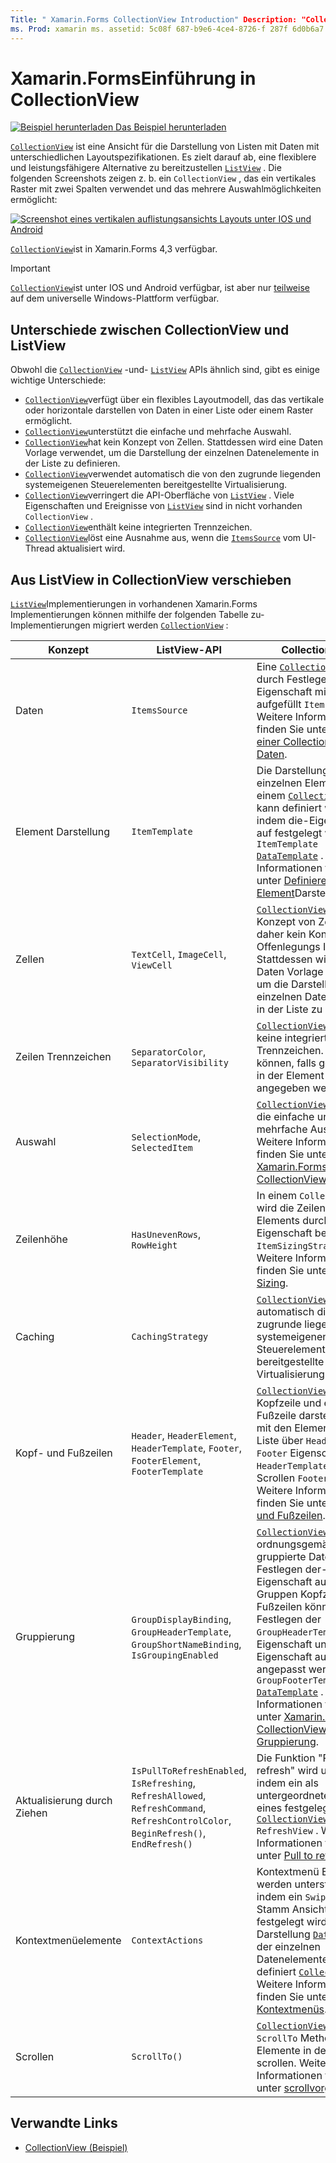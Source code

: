 ```yaml
---
Title: " Xamarin.Forms CollectionView Introduction" Description: "CollectionView ist eine flexible und leistungsfähige Ansicht für die Darstellung von Listen mit Daten mit unterschiedlichen layoutspezifikationen."
ms. Prod: xamarin ms. assetid: 5c08f 687-b9e6-4ce4-8726-f 287f 6d0b6a7 ms. Technology: xamarin-Forms Author: davidbritch ms. Author: dabritch ms. Date: 12/11/2019 NO-LOC: [ Xamarin.Forms , Xamarin.Essentials ]
---
```


# <a name="xamarinforms-collectionview-introduction"></a>Xamarin.FormsEinführung in CollectionView

[![Beispiel herunterladen](~/media/shared/download.png) Das Beispiel herunterladen](https://docs.microsoft.com/samples/xamarin/xamarin-forms-samples/userinterface-collectionviewdemos/)

[`CollectionView`](xref:Xamarin.Forms.CollectionView) ist eine Ansicht für die Darstellung von Listen mit Daten mit unterschiedlichen Layoutspezifikationen. Es zielt darauf ab, eine flexiblere und leistungsfähigere Alternative zu bereitzustellen [`ListView`](xref:Xamarin.Forms.ListView) . Die folgenden Screenshots zeigen z. b. ein `CollectionView` , das ein vertikales Raster mit zwei Spalten verwendet und das mehrere Auswahlmöglichkeiten ermöglicht:

[![Screenshot eines vertikalen auflistungsansichts Layouts unter IOS und Android](introduction-images/verticalgrid-multipleselection.png "CollectionView vertikal Raster Layout mit Mehrfachauswahl")](introduction-images/verticalgrid-multipleselection-large.png#lightbox "CollectionView vertikal Raster Layout mit Mehrfachauswahl")

[`CollectionView`](xref:Xamarin.Forms.CollectionView)ist in Xamarin.Forms 4,3 verfügbar.

> [!IMPORTANT]
> [`CollectionView`](xref:Xamarin.Forms.CollectionView)ist unter IOS und Android verfügbar, ist aber nur [teilweise](https://gist.github.com/hartez/7d0edd4182dbc7de65cebc6c67f72e14) auf dem universelle Windows-Plattform verfügbar.

## <a name="collectionview-and-listview-differences"></a>Unterschiede zwischen CollectionView und ListView

Obwohl die [`CollectionView`](xref:Xamarin.Forms.CollectionView) -und- [`ListView`](xref:Xamarin.Forms.ListView) APIs ähnlich sind, gibt es einige wichtige Unterschiede:

- [`CollectionView`](xref:Xamarin.Forms.CollectionView)verfügt über ein flexibles Layoutmodell, das das vertikale oder horizontale darstellen von Daten in einer Liste oder einem Raster ermöglicht.
- [`CollectionView`](xref:Xamarin.Forms.CollectionView)unterstützt die einfache und mehrfache Auswahl.
- [`CollectionView`](xref:Xamarin.Forms.CollectionView)hat kein Konzept von Zellen. Stattdessen wird eine Daten Vorlage verwendet, um die Darstellung der einzelnen Datenelemente in der Liste zu definieren.
- [`CollectionView`](xref:Xamarin.Forms.CollectionView)verwendet automatisch die von den zugrunde liegenden systemeigenen Steuerelementen bereitgestellte Virtualisierung.
- [`CollectionView`](xref:Xamarin.Forms.CollectionView)verringert die API-Oberfläche von [`ListView`](xref:Xamarin.Forms.ListView) . Viele Eigenschaften und Ereignisse von [`ListView`](xref:Xamarin.Forms.ListView) sind in nicht vorhanden `CollectionView` .
- [`CollectionView`](xref:Xamarin.Forms.CollectionView)enthält keine integrierten Trennzeichen.
- [`CollectionView`](xref:Xamarin.Forms.CollectionView)löst eine Ausnahme aus, wenn die [`ItemsSource`](xref:Xamarin.Forms.ItemsView.ItemsSource) vom UI-Thread aktualisiert wird.

## <a name="move-from-listview-to-collectionview"></a>Aus ListView in CollectionView verschieben

[`ListView`](xref:Xamarin.Forms.ListView)Implementierungen in vorhandenen Xamarin.Forms Implementierungen können mithilfe der folgenden Tabelle zu-Implementierungen migriert werden [`CollectionView`](xref:Xamarin.Forms.CollectionView) :

| Konzept | ListView-API | CollectionView |
|---|---|---|
| Daten | `ItemsSource` | Eine [`CollectionView`](xref:Xamarin.Forms.CollectionView) wird durch Festlegen der-Eigenschaft mit Daten aufgefüllt `ItemsSource` . Weitere Informationen finden Sie unter Auffüllen [einer CollectionView mit Daten](populate-data.md#populate-a-collectionview-with-data). |
| Element Darstellung | `ItemTemplate` | Die Darstellung der einzelnen Elemente in einem [`CollectionView`](xref:Xamarin.Forms.CollectionView) kann definiert werden, indem die-Eigenschaft auf festgelegt wird `ItemTemplate` [`DataTemplate`](xref:Xamarin.Forms.DataTemplate) . Weitere Informationen finden Sie unter [Definieren der Element](populate-data.md#define-item-appearance)Darstellung. |
| Zellen | `TextCell`, `ImageCell`, `ViewCell` | [`CollectionView`](xref:Xamarin.Forms.CollectionView)hat kein Konzept von Zellen und daher kein Konzept von Offenlegungs Indikatoren. Stattdessen wird eine Daten Vorlage verwendet, um die Darstellung der einzelnen Datenelemente in der Liste zu definieren. |
| Zeilen Trennzeichen | `SeparatorColor`, `SeparatorVisibility` | [`CollectionView`](xref:Xamarin.Forms.CollectionView)enthält keine integrierten Trennzeichen. Diese können, falls gewünscht, in der Element Vorlage angegeben werden. |
| Auswahl | `SelectionMode`, `SelectedItem` | [`CollectionView`](xref:Xamarin.Forms.CollectionView)unterstützt die einfache und mehrfache Auswahl. Weitere Informationen finden Sie unter [ Xamarin.Forms CollectionView-Auswahl](selection.md). |
| Zeilenhöhe | `HasUnevenRows`, `RowHeight` | In einem `CollectionView` wird die Zeilenhöhe jedes Elements durch die-Eigenschaft bestimmt `ItemSizingStrategy` . Weitere Informationen finden Sie unter [Item Sizing](layout.md#item-sizing).|
| Caching | `CachingStrategy` | [`CollectionView`](xref:Xamarin.Forms.CollectionView)verwendet automatisch die von den zugrunde liegenden systemeigenen Steuerelementen bereitgestellte Virtualisierung. |
| Kopf- und Fußzeilen | `Header`, `HeaderElement`, `HeaderTemplate`, `Footer`, `FooterElement`, `FooterTemplate` | [`CollectionView`](xref:Xamarin.Forms.CollectionView)kann eine Kopfzeile und eine Fußzeile darstellen, die mit den Elementen in der Liste über `Header` die `Footer` Eigenschaften,, `HeaderTemplate` und Scrollen `FooterTemplate` . Weitere Informationen finden Sie unter [Kopf-und Fußzeilen](layout.md#headers-and-footers). |
| Gruppierung | `GroupDisplayBinding`, `GroupHeaderTemplate`, `GroupShortNameBinding`, `IsGroupingEnabled` | [`CollectionView`](xref:Xamarin.Forms.CollectionView)zeigt ordnungsgemäß gruppierte Daten durch Festlegen der- `IsGrouped` Eigenschaft auf an `true` . Gruppen Kopfzeilen und-Fußzeilen können durch Festlegen der `GroupHeaderTemplate` -Eigenschaft und der-Eigenschaft auf-Objekte angepasst werden `GroupFooterTemplate` [`DataTemplate`](xref:Xamarin.Forms.DataTemplate) . Weitere Informationen finden Sie unter [ Xamarin.Forms CollectionView-Gruppierung](grouping.md). |
| Aktualisierung durch Ziehen | `IsPullToRefreshEnabled`, `IsRefreshing`, `RefreshAllowed`, `RefreshCommand`, `RefreshControlColor`, `BeginRefresh()`, `EndRefresh()` | Die Funktion "Pull to refresh" wird unterstützt, indem ein als untergeordnetes Element eines festgelegt wird [`CollectionView`](xref:Xamarin.Forms.CollectionView) `RefreshView` . Weitere Informationen finden Sie unter [Pull to refresh](populate-data.md#pull-to-refresh). |
| Kontextmenüelemente | `ContextActions` | Kontextmenü Elemente werden unterstützt, indem ein `SwipeView` als Stamm Ansicht in der festgelegt wird, die die Darstellung [`DataTemplate`](xref:Xamarin.Forms.DataTemplate) der einzelnen Datenelemente in der definiert [`CollectionView`](xref:Xamarin.Forms.CollectionView) . Weitere Informationen finden Sie unter [Kontextmenüs](populate-data.md#context-menus). |
| Scrollen | `ScrollTo()` | [`CollectionView`](xref:Xamarin.Forms.CollectionView)definiert `ScrollTo` Methoden, die Elemente in der Ansicht scrollen. Weitere Informationen finden Sie unter [scrollvorgänge](scrolling.md). |

## <a name="related-links"></a>Verwandte Links

- [CollectionView (Beispiel)](https://docs.microsoft.com/samples/xamarin/xamarin-forms-samples/userinterface-collectionviewdemos/)

